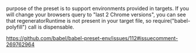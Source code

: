 purpose of the preset is to support environments provided in targets. If you will change your browsers query to "last 2 Chrome versions", you can see that regeneratorRuntime is not present in your target file, so require("babel-polyfill") call is dispensable.

https://github.com/babel/babel-preset-env/issues/112#issuecomment-269762964
